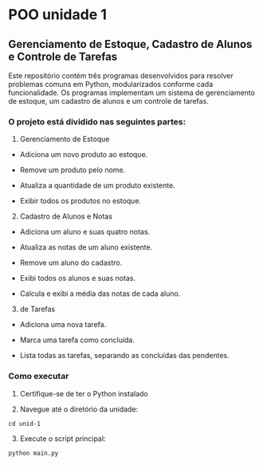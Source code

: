 # POO unidade 1

## Gerenciamento de Estoque, Cadastro de Alunos e Controle de Tarefas

Este repositório contém três programas desenvolvidos para resolver problemas comuns em Python, modularizados conforme cada funcionalidade. Os programas implementam um sistema de gerenciamento de estoque, um cadastro de alunos e um controle de tarefas.

### O projeto está dividido nas seguintes partes:

1. Gerenciamento de Estoque

- Adiciona um novo produto ao estoque.

- Remove um produto pelo nome.

- Atualiza a quantidade de um produto existente.

- Exibir todos os produtos no estoque.

2. Cadastro de Alunos e Notas

- Adiciona um aluno e suas quatro notas.

- Atualiza as notas de um aluno existente.

- Remove um aluno do cadastro.

- Exibi todos os alunos e suas notas.

- Calcula e exibi a média das notas de cada aluno.

3. de Tarefas

- Adiciona uma nova tarefa.

- Marca uma tarefa como concluída.

- Lista todas as tarefas, separando as concluídas das pendentes.

### Como executar

1. Certifique-se de ter o Python instalado

2. Navegue até o diretório da unidade:

```
cd unid-1
```

3. Execute o script principal:

```
python main.py
```
